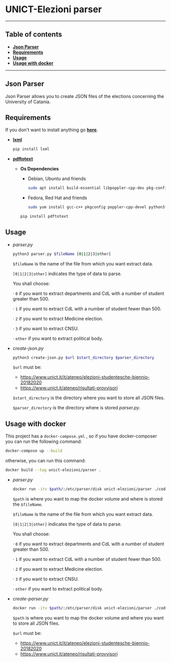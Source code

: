 # UNICT-Elezioni parser

------

## Table of contents

- **[Json Parser](#json-parser)**
- **[Requirements](#requirements)**
- **[Usage](#usage)**
- **[Usage with docker](#usage-with-docker)**

------



## Json Parser

Json Parser allows you to create JSON files of the elections concerning the University of Catania.



## Requirements

If you don't want to install anything go **[here](#usage-with-docker)**.

- **[lxml](https://pypi.org/project/lxml/)** 

  ```bash
  pip install lxml
  ```



- **[pdftotext](https://pypi.org/project/pdftotext/)**

  - **Os Dependencies**

    - Debian, Ubuntu and friends

      ```bash
      sudo apt install build-essential libpoppler-cpp-dev pkg-config python3-dev
      ```

    - Fedora, Red Hat and friends

      ```bash
      sudo yum install gcc-c++ pkgconfig poppler-cpp-devel python3-devel
      ```

    

    ```bash
    pip install pdftotext
    ```



## Usage

- *parser.py*

  ```bash
  python3 parser.py $fileName [0|1|2|3|other]
  ```

  `$fileName` is the name of the file from which you want extract data. 

  `[0|1|2|3|other]` indicates the type of data to parse.

  You shall choose:
  
  · `0` if you want to extract departments and CdL with a number of student greater than 500.

  · `1` if you want to extract CdL with a number of student fewer than 500.

  · `2` if you want to extract Medicine election.

  · `3` if you want to extract CNSU.
  
  · `other` if you want to extract political body.



- *create-json.py*

  ```bash
  python3 create-json.py $url $start_directory $parser_directory
  ```

  `$url` must be:

  - https://www.unict.it/it/ateneo/elezioni-studentesche-biennio-20182020
  - https://www.unict.it/ateneo/risultati-provvisori

  `$start_directory` is the directory where you want to store all JSON files.

  `$parser_directory` is the directory where is stored *parser.py*.



## Usage with docker

This project has a `docker-compose.yml` , so if you have docker-composer you can run the following command:

```bash
docker-compose up --build
```

otherwise, you can run this command:

```bash
docker build --tag unict-elezioni/parser .
```



- *parser.py*

  ```bash
  docker run -itv $path/:/etc/parser/disk unict-elezioni/parser ./code/parser.py ./disk/$fileName [0|1|2|3|other]
  ```

  `$path` is where you want to map the docker volume and where is stored the `$fileName`.

  `$fileName` is the name of the file from which you want extract data. 

  `[0|1|2|3|other]` indicates the type of data to parse.

  You shall choose:

  · `0` if you want to extract departments and CdL with a number of student greater than 500.

  · `1` if you want to extract CdL with a number of student fewer than 500.

  · `2` if you want to extract Medicine election.

  · `3` if you want to extract CNSU.
  
  · `other` if you want to extract political body.



- *create-parser.py*

  ```bash
  docker run -itv $path/:/etc/parser/disk unict-elezioni/parser ./code/create-json.py $url ./disk ./code
  ```

  `$path` is where you want to map the docker volume and where you want to store all JSON files.

  `$url` must be:

  - https://www.unict.it/it/ateneo/elezioni-studentesche-biennio-20182020
  - https://www.unict.it/ateneo/risultati-provvisori

